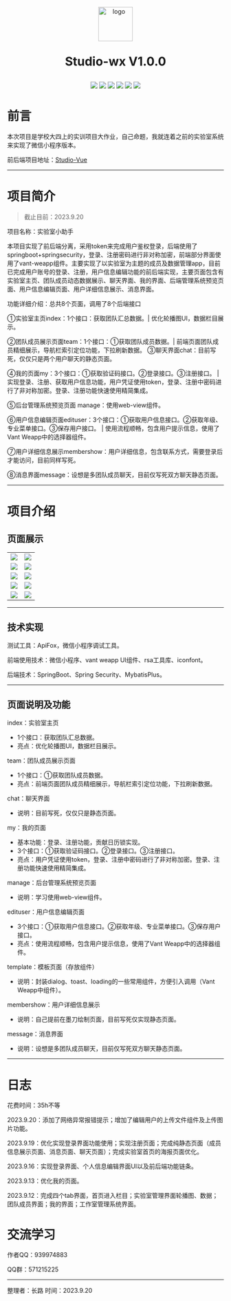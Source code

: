 <p align="center">
	<img alt="logo" style="width:80px;height:80px" src="https://pictured-bed.oss-cn-beijing.aliyuncs.com/img/2022/6/202206151314105.png">
</p>
<h1 align="center" style="margin: 30px 0 30px; font-weight: bold;">Studio-wx V1.0.0</h1>
<p align="center">
<img src="https://img.shields.io/badge/JDK-1.8+-green.svg"/>
<img src="https://img.shields.io/badge/springboot-2.7.0.RELEASE-green"/>
<img src="https://img.shields.io/badge/vue-2.5.2-green"/>
<img src="https://img.shields.io/badge/mysql-8.0.28-green"/>
<img src="https://img.shields.io/badge/mybatis--plus-3.4.3-green"/>
<img src="https://img.shields.io/badge/redis-2.5.0-green"/>
</p>



# 前言

本次项目是学校大四上的实训项目大作业，自己命题，我就连着之前的实验室系统来实现了微信小程序版本。

前后端项目地址：[Studio-Vue](https://gitee.com/changluJava/studio-vue)

---

# 项目简介

> 截止目前：2023.9.20

项目名称：实验室小助手

本项目实现了前后端分离，采用token来完成用户鉴权登录，后端使用了springboot+springsecurity，登录、注册密码进行非对称加密，前端部分界面使用了vant-weapp组件。主要实现了以实验室为主题的成员及数据管理app，目前已完成用户账号的登录、注册，用户信息编辑功能的前后端实现，主要页面包含有实验室主页、团队成员动态数据展示、聊天界面、我的界面、后端管理系统预览页面、用户信息编辑页面、用户详细信息展示、消息界面。

功能详细介绍：总共8个页面，调用了8个后端接口

①实验室主页index：1个接口：获取团队汇总数据。| 优化轮播图UI，数据栏目展示。

②团队成员展示页面team：1个接口：①获取团队成员数据。|  前端页面团队成员精细展示，导航栏索引定位功能，下拉刷新数据。
③聊天界面chat：目前写死，仅仅只是两个用户聊天的静态页面。

④我的页面my：3个接口：①获取验证码接口。②登录接口。③注册接口。 | 实现登录、注册、获取用户信息功能，用户凭证使用token，登录、注册中密码进行了非对称加密。登录、注册功能快速使用精简集成。

⑤后台管理系统预览页面 manage：使用web-view组件。

⑥用户信息编辑页面edituser：3个接口：①获取用户信息接口。②获取年级、专业菜单接口。③保存用户接口。 | 使用流程顺畅，包含用户提示信息，使用了Vant Weapp中的选择器组件。

⑦用户详细信息展示membershow：用户详细信息，包含联系方式，需要登录后才能访问，目前同样写死。

⑧消息界面message：设想是多团队成员聊天，目前仅写死双方聊天静态页面。

---

# 项目介绍

## 页面展示

<table>
    <tr>
        <td><img src="https://pictured-bed.oss-cn-beijing.aliyuncs.com/img/2023/7/image-20230920112809004.png"/></td>
        <td><img src="https://pictured-bed.oss-cn-beijing.aliyuncs.com/img/2023/7/image-20230920112900836.png"/></td>
    </tr>
    <tr>
        <td><img src="https://pictured-bed.oss-cn-beijing.aliyuncs.com/img/2023/7/image-20230920113105304.png"/></td>
        <td><img src="https://pictured-bed.oss-cn-beijing.aliyuncs.com/img/2023/7/image-20230920113122945.png"/></td>
    </tr>
    <tr>
        <td><img src="https://pictured-bed.oss-cn-beijing.aliyuncs.com/img/2023/7/image-20230920113145509.png"/></td>
        <td><img src="https://pictured-bed.oss-cn-beijing.aliyuncs.com/img/2023/7/image-20230920113252245.png"/></td>
    </tr>
	<tr>
        <td><img src="https://pictured-bed.oss-cn-beijing.aliyuncs.com/img/2023/7/image-20230920113202103.png"/></td>
        <td><img src="https://pictured-bed.oss-cn-beijing.aliyuncs.com/img/2023/7/image-20230920113216836.png"/></td>
    </tr>	 
    <tr>
        <td><img src="https://pictured-bed.oss-cn-beijing.aliyuncs.com/img/2023/7/%E6%97%A0%E6%A0%87%E9%A2%98.png"/></td>
        <td><img src="https://pictured-bed.oss-cn-beijing.aliyuncs.com/img/2023/7/image-20230920113358715.png"/></td>
    </tr>
</table>

---

## 技术实现

测试工具：ApiFox，微信小程序调试工具。

前端使用技术：微信小程序、vant weapp UI组件、rsa工具库、iconfont。

后端技术：SpringBoot、Spring Security、MybatisPlus。

---

## 页面说明及功能

index：实验室主页

+ 1个接口：获取团队汇总数据。
+ 亮点：优化轮播图UI，数据栏目展示。

team：团队成员展示页面

+ 1个接口：①获取团队成员数据。
+ 亮点：前端页面团队成员精细展示，导航栏索引定位功能，下拉刷新数据。

chat：聊天界面

+ 说明：目前写死，仅仅只是静态页面。

my：我的页面

+ 基本功能：登录、注册功能，贡献日历锁实现。
+ 3个接口：①获取验证码接口。②登录接口。③注册接口。
+ 亮点：用户凭证使用token，登录、注册中密码进行了非对称加密。登录、注册功能快速使用精简集成。

manage：后台管理系统预览页面

+ 说明：学习使用web-view组件。

edituser：用户信息编辑页面

+ 3个接口：①获取用户信息接口。②获取年级、专业菜单接口。③保存用户接口。
+ 亮点：使用流程顺畅，包含用户提示信息，使用了Vant Weapp中的选择器组件。

template：模板页面（存放组件）

+ 说明：封装dialog、toast、loading的一些常用组件，方便引入调用（Vant Weapp中组件）。

membershow：用户详细信息展示

+ 说明：自己提前在墨刀绘制页面，目前写死仅实现静态页面。

message：消息界面

+ 说明：设想是多团队成员聊天，目前仅写死双方聊天静态页面。

---

# 日志

花费时间：35h不等

2023.9.20：添加了网络异常报错提示；增加了编辑用户的上传文件组件及上传图片功能。

2023.9.19：优化实现登录界面功能使用；实现注册页面；完成纯静态页面（成员信息展示页面、消息页面、聊天页面）；完成实验室首页的海报页面优化。

2023.9.16：实现登录界面、个人信息编辑界面UI以及前后端功能链条。

2023.9.13：优化我的页面。

2023.9.12：完成四个tab界面，首页进入栏目；实验室管理界面轮播图、数据；团队成员界面；我的界面；工作室管理系统界面。

# 交流学习

作者QQ：939974883

QQ群：571215225

---

整理者：长路  时间：2023.9.20